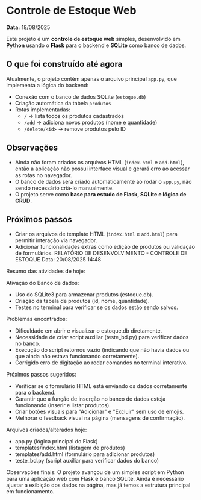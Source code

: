 # Controle de Estoque Web

**Data:** 18/08/2025

Este projeto é um **controle de estoque web** simples, desenvolvido em **Python** usando o **Flask** para o backend e **SQLite** como banco de dados.

## O que foi construído até agora

Atualmente, o projeto contém apenas o arquivo principal `app.py`, que implementa a lógica do backend:

- Conexão com o banco de dados SQLite (`estoque.db`)
- Criação automática da tabela `produtos`
- Rotas implementadas:
  - `/` → lista todos os produtos cadastrados
  - `/add` → adiciona novos produtos (nome e quantidade)
  - `/delete/<id>` → remove produtos pelo ID

## Observações

- Ainda não foram criados os arquivos HTML (`index.html` e `add.html`), então a aplicação não possui interface visual e gerará erro ao acessar as rotas no navegador.
- O banco de dados será criado automaticamente ao rodar o `app.py`, não sendo necessário criá-lo manualmente.
- O projeto serve como **base para estudo de Flask, SQLite e lógica de CRUD**.

## Próximos passos

- Criar os arquivos de template HTML (`index.html` e `add.html`) para permitir interação via navegador.
- Adicionar funcionalidades extras como edição de produtos ou validação de formulários.
  RELATÓRIO DE DESENVOLVIMENTO - CONTROLE DE ESTOQUE
Data: 20/08/2025 14:48

Resumo das atividades de hoje:

Ativação do Banco de dados:
   - Uso do SQLite3 para armazenar produtos (estoque.db).
   - Criação da tabela de produtos (id, nome, quantidade).
   - Testes no terminal para verificar se os dados estão sendo salvos.

 Problemas encontrados:
   - Dificuldade em abrir e visualizar o estoque.db diretamente.
   - Necessidade de criar script auxiliar (teste_bd.py) para verificar dados no banco.
   - Execução do script retornou vazio (indicando que não havia dados ou que ainda não estava funcionando corretamente).
   - Corrigido erro de digitação ao rodar comandos no terminal interativo.

 Próximos passos sugeridos:
   - Verificar se o formulário HTML está enviando os dados corretamente para o backend.
   - Garantir que a função de inserção no banco de dados esteja funcionando (inserir e listar produtos).
   - Criar botões visuais para "Adicionar" e "Excluir" sem uso de emojis.
   - Melhorar o feedback visual na página (mensagens de confirmação).

Arquivos criados/alterados hoje:
- app.py (lógica principal do Flask)
- templates/index.html (listagem de produtos)
- templates/add.html (formulário para adicionar produtos)
- teste_bd.py (script auxiliar para verificar dados do banco)

Observações finais:
O projeto avançou de um simples script em Python para uma aplicação web com Flask e banco SQLite. 
Ainda é necessário ajustar a exibição dos dados na página, mas já temos a estrutura principal em funcionamento.

